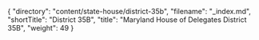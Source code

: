 {
  "directory": "content/state-house/district-35b",
  "filename": "_index.md",
  "shortTitle": "District 35B",
  "title": "Maryland House of Delegates District 35B",
  "weight": 49
}

